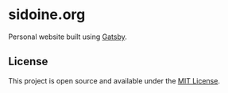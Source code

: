 # sidoine.org

Personal website built using [Gatsby](https://www.gatsbyjs.org/).

## License

This project is open source and available under the [MIT License](LICENSE).
